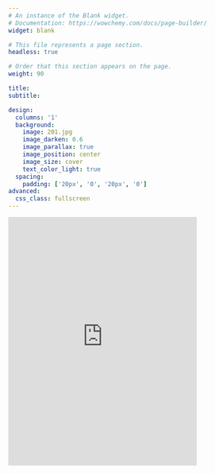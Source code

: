 ```yaml
---
# An instance of the Blank widget.
# Documentation: https://wowchemy.com/docs/page-builder/
widget: blank

# This file represents a page section.
headless: true

# Order that this section appears on the page.
weight: 90

title:
subtitle:

design:
  columns: '1'
  background:
    image: 201.jpg
    image_darken: 0.6
    image_parallax: true
    image_position: center
    image_size: cover
    text_color_light: true
  spacing:
    padding: ['20px', '0', '20px', '0']
advanced:
  css_class: fullscreen
---
```

<iframe loading="lazy" src="https://www.facebook.com/plugins/page.php?href=https%3A%2F%2Fwww.facebook.com%2FALFA-Madagascar-103852947735216&tabs=timeline,messages&width=380&height=500&small_header=false&adapt_container_width=true&hide_cover=false&show_facepile=false&appId" width="380" height="500" style="text-align:center; border:none;overflow:hidden" scrolling="no" frameborder="0" allowfullscreen="true" allow="autoplay; clipboard-write; encrypted-media; picture-in-picture; web-share"></iframe>